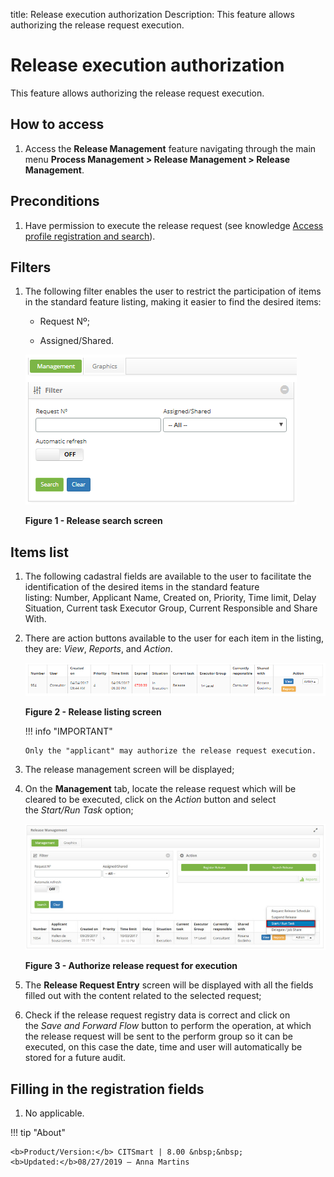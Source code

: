title: Release execution authorization
Description: This feature allows authorizing the release request execution.

# Release execution authorization

This feature allows authorizing the release request execution.

How to access
-------------

1.  Access the **Release Management** feature navigating through the main
    menu **Process Management > Release Management > Release
    Management**.

Preconditions
-------------

1.  Have permission to execute the release request (see knowledge [Access
    profile registration and search][1]).

Filters
-------

1.  The following filter enables the user to restrict the participation of items
    in the standard feature listing, making it easier to find the desired items:

    - Request Nº;

    - Assigned/Shared.

    ![figure](images/execute-1.png)

    **Figure 1 - Release search screen**

Items list
----------

1.  The following cadastral fields are available to the user to facilitate the
    identification of the desired items in the standard feature
    listing: Number, Applicant Name, Created on, Priority, Time limit, Delay
    Situation, Current task Executor Group, Current Responsible and Share
    With.

2.  There are action buttons available to the user for each item in the listing,
    they are: *View*, *Reports*, and *Action*.

    ![figure](images/execute-2.png)
 
    **Figure 2 - Release listing screen**

    !!! info "IMPORTANT"

        Only the "applicant" may authorize the release request execution.

3.  The release management screen will be displayed;

4.  On the **Management** tab, locate the release request which will be cleared
    to be executed, click on the *Action* button and select the *Start/Run
    Task* option;

    ![figure](images/execute-3.png)
   
    **Figure 3 - Authorize release request for execution**

5.  The **Release Request Entry** screen will be displayed with all the fields
    filled out with the content related to the selected request;

6.  Check if the release request registry data is correct and click on the *Save
    and Forward Flow* button to perform the operation, at which the release
    request will be sent to the perform group so it can be executed, on this
    case the date, time and user will automatically be stored for a future
    audit.

Filling in the registration fields
----------------------------------

1.  No applicable.


[1]:/en-us/citsmart-platform-7/initial-settings/access-settings/profile/user-profile.html

!!! tip "About"

    <b>Product/Version:</b> CITSmart | 8.00 &nbsp;&nbsp;
    <b>Updated:</b>08/27/2019 – Anna Martins
